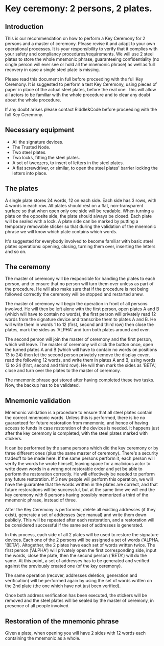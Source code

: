 # Key ceremony: 2 persons, 2 plates.

## Introduction
This is our recommendation on how to perform a Key Ceremony for 2 persons and a master of ceremony.
Please revise it and adapt to your own operational processes. It is your responsibility to verify that it complies with your safety and compliancy procedures/requirements. 
We will use 2 steel plates to store the whole mnemonic phrase, guaranteeing confidentiality (no single person will ever see or hold all the mnemonic phrase) as well as full recovery in case a single steel plate is missing.

Please read this document in full before proceeding with the full Key Ceremony.
It is suggested to perform a test Key Ceremony, using pieces of paper in place of the actual steel plates, before the real one. This will allow all actors to be familiar with the whole procedure and to clear any doubt about the whole procedure.

If any doubt arises please contact Riddle&Code before proceeding with the full Key Ceremony.

## Necessary equipment

* All the signature devices.
* The Trusted Node.
* Two steel plates.
* Two locks, fitting the steel plates.
* A set of tweezers, to insert of letters in the steel plates.
* A flat screwdriver, or similar, to open the steel plates' barrier locking the letters into place.

## The plates

A single plate stores 24 words, 12 on each side.
Each side has 3 rows, with 4 words in each row.
All plates should rest on a flat, non-transparent surface so that when open only one side will be readable.
When turning a plate on the opposite side, the plate should always be closed.
Each plate will be sealed with a lock.
A plate side can be marked by putting a temporary removable sticker so that during the validation of the mnemonic phrase we will know which plate contains which words.

It's suggested for everybody involved to become familiar with basic steel plates operations: opening, closing, turning them over, inserting the letters and so on.

## The ceremony

The master of ceremony will be responsible for handing the plates to each person, and to ensure that no person will turn them over unless as part of the procedure.
He will also make sure that if the procedure is not being followed correctly the ceremony will be stopped and restarted anew.

The master of ceremony will begin the operation in front of all persons involved.
He will then be left alone with the first person, open plates A and B (which will have to contain no words), the first person will privately read 12 words from the signature device and transcribe them to plates A and B.
He will write them in words 1 to 12 (first, second and third row) then close the plates, mark the sides as 'ALPHA' and turn both plates around and over.


The second person will join the master of ceremony and the first person, which will leave.
The master of ceremony will click the button once, open the turned plates A and B (which will have to contain no words on positions 13 to 24) then let the second person privately remove the display cover, read the following 12 words, and write them in plates A and B, using words 13 to 24 (first, second and third row).
He will then mark the sides as 'BETA', close and turn over the plates to the master of ceremony.

The mnemonic phrase got stored after having completed these two tasks.
Now, the backup has to be validated.

## Mnemonic validation

Mnemonic validation is a procedure to ensure that all steel plates contain the correct mnemonic words.
Unless this is performed, there is be no guaranteed for future restoration from mnemonic, and hence of having access to funds in case restoration of the devices is needed.
It happens just after the key ceremony is completed, with the steel plates marked with stickers.

It can be performed by the same persons which did the key ceremony or by three different ones (plus the same master of ceremony).
There's a security tradeoff to be made here.
If the same persons perform it, each person will verify the words he wrote himself, leaving space for a malicious actor to write down words in a wrong not restorable order and yet be able to perform the restoration correctly. He will effectively be needed to perform any future restoration.
If 3 new people will perform this operation, we will have the guarantee that the words written in the plates are correct, and that future restorations will be successful, but at the same time we will end the key ceremony with 6 persons having possibly memorized a third of the mnemonic phrase, instead of three.

After the Key Ceremony is performed, delete all existing addresses (if they exist),  generate a set of addresses (see manual) and write them down publicly. This will be repeated after each restoration, and a restoration will be considered successful if the same set of addresses is generated.

In this process, each side of all 2 plates will be used to restore the signature devices. Each one of the 2 persons will be assigned a set of words ('ALPHA. 'BETA'). Altogether, the 2 plates have each set of words written twice.
The first person ('ALPHA') will privately open the first corresponding side, input the words, close the plate, then the second person ('BETA') will do the same.
At this point, a set of addresses has to be generated and verified against the previously created one (of the key ceremony).

The same operation (recover, addresses deletion, generation and verification) will be performed again by using the set of words written on the 2nd plate  (the one which have not just been verified).


Once both address verification has been executed, the stickers will be removed and the steel plates will be sealed by the master of ceremony, in presence of all people involved.


## Restoration of the mnemonic phrase


Given a plate, when opening you will have 2 sides with 12 words each containing the mnemonic as a whole.
